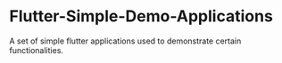 # Flutter-Simple-Demo-Applications
A set of simple flutter applications used to demonstrate certain functionalities.
